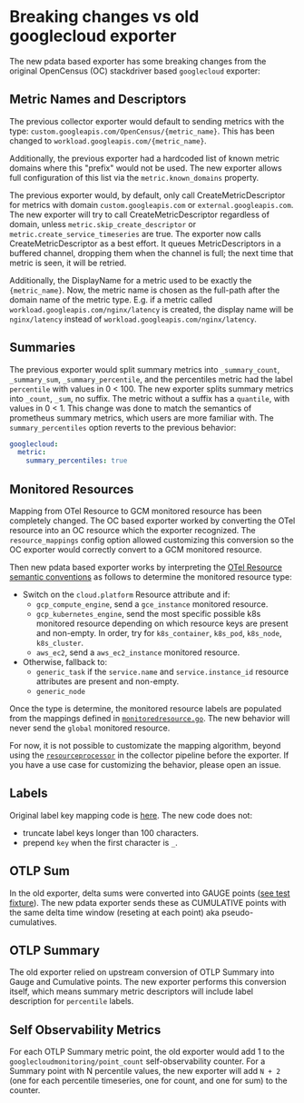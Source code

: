 # Breaking changes vs old googlecloud exporter

The new pdata based exporter has some breaking changes from the original OpenCensus (OC)
stackdriver based `googlecloud` exporter:

## Metric Names and Descriptors

The previous collector exporter would default to sending metrics with the type:
`custom.googleapis.com/OpenCensus/{metric_name}`.  This has been changed to
`workload.googleapis.com/{metric_name}`.

Additionally, the previous exporter had a hardcoded list of known metric domains
where this "prefix" would not be used. The new exporter allows full configuration
of this list via the `metric.known_domains` property.

The previous exporter would, by default, only call CreateMetricDescriptor for metrics with
domain `custom.googleapis.com` or `external.googleapis.com`. The new exporter will try to call
CreateMetricDescriptor regardless of domain, unless `metric.skip_create_descriptor` or
`metric.create_service_timeseries` are true. The exporter now calls CreateMetricDescriptor as a
best effort. It queues MetricDescriptors in a buffered channel, dropping them when the channel
is full; the next time that metric is seen, it will be retried.

Additionally, the DisplayName for a metric used to be exactly the
`{metric_name}`. Now, the metric name is chosen as the full-path after the
domain name of the metric type.  E.g. if a metric called
`workload.googleapis.com/nginx/latency` is created, the display name will
be `nginx/latency` instead of `workload.googleapis.com/nginx/latency`.

## Summaries

The previous exporter would split summary metrics into `_summary_count`, `_summary_sum`, `_summary_percentile`, and the percentiles metric had the label `percentile` with values in 0 < 100. The new exporter splits summary metrics into `_count`, `_sum`, no suffix. The metric without a suffix has a `quantile`, with values in 0 < 1. This change was done to match the semantics of prometheus summary metrics, which users are more familiar with. The `summary_percentiles` option reverts to the previous behavior:

```yaml
googlecloud:
  metric:
    summary_percentiles: true
```

## Monitored Resources

Mapping from OTel Resource to GCM monitored resource has been completely changed. The OC based
exporter worked by converting the OTel resource into an OC resource which the exporter
recognized. The `resource_mappings` config option allowed customizing this conversion so the OC
exporter would correctly convert to a GCM monitored resource.

Then new pdata based exporter works by interpreting the [OTel Resource semantic
conventions](https://github.com/open-telemetry/opentelemetry-specification/blob/main/specification/resource/semantic_conventions/README.md)
as follows to determine the monitored resource type:

- Switch on the `cloud.platform` Resource attribute and if:
  - `gcp_compute_engine`, send a `gce_instance` monitored resource.
  - `gcp_kubernetes_engine`, send the most specific possible k8s monitored resource depending
  on which resource keys are present and non-empty. In order, try for `k8s_container`,
  `k8s_pod`, `k8s_node`, `k8s_cluster`.
  - `aws_ec2`, send a `aws_ec2_instance` monitored resource.
- Otherwise, fallback to:
  - `generic_task` if the `service.name` and `service.instance_id` resource attributes are
  present and non-empty.
  - `generic_node`

Once the type is determine, the monitored resource labels are populated from the mappings
defined in [`monitoredresource.go`](monitoredresource.go#L51). The new behavior will never send the
`global` monitored resource.

For now, it is not possible to customizate the mapping algorithm, beyond using the
[`resourceprocessor`](https://github.com/open-telemetry/opentelemetry-collector-contrib/tree/main/processor/resourceprocessor)
in the collector pipeline before the exporter. If you have a use case for customizing the
behavior, please open an issue.

## Labels

Original label key mapping code is
[here](https://github.com/census-ecosystem/opencensus-go-exporter-stackdriver/blob/42e7e58efdb937e8477f827d3fba022212335dbc/sanitize.go#L26).
The new code does not:

- truncate label keys longer than 100 characters.
- prepend `key` when the first character is `_`.

## OTLP Sum

In the old exporter, delta sums were converted into GAUGE points ([see test
fixture](https://github.com/GoogleCloudPlatform/opentelemetry-operations-go/blob/9bc1f49ebe000b0b3b1aa5b7f201e7996effdcd8/exporter/collector/testdata/fixtures/delta_counter_metrics_expect.json#L15)).
The new pdata exporter sends these as CUMULATIVE points with the same delta time window
(reseting at each point) aka pseudo-cumulatives.

## OTLP Summary

The old exporter relied on upstream conversion of OTLP Summary into Gauge and
Cumulative points.  The new exporter performs this conversion itself, which
means summary metric descriptors will include label description for `percentile`
labels.

## Self Observability Metrics

For each OTLP Summary metric point, the old exporter would add 1 to the
`googlecloudmonitoring/point_count` self-observability counter. For a Summary point with N
percentile values, the new exporter will add `N + 2` (one for each percentile timeseries, one
for count, and one for sum) to the counter.
